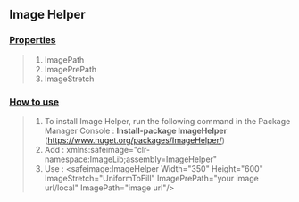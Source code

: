 <head>
<meta content="en-us" http-equiv="Content-Language" />
<meta content="text/html; charset=utf-8" http-equiv="Content-Type" />
<link href="../main.css" rel="stylesheet" type="text/css" />
<link href="../code.css" rel="stylesheet" type="text/css" />
<script src="../rainbow.min.js"></script>
</head>

<body>

## Image Helper ##
### <u> Properties </u> ###

>1. ImagePath
>2. ImagePrePath
>3. ImageStretch

### <u> How to use </u> ###

>1. To install Image Helper, run the following command in the Package Manager Console : <b>Install-package ImageHelper</b> 
(https://www.nuget.org/packages/ImageHelper/)
>2. Add : xmlns:safeimage="clr-namespace:ImageLib;assembly=ImageHelper"
>3. Use : <safeimage:ImageHelper Width="350" Height="600" ImageStretch="UniformToFill" ImagePrePath="your image url/local" ImagePath="image url"/>

</body>

</html>
